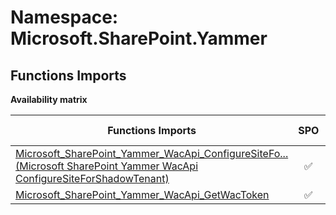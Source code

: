 # Namespace: Microsoft.SharePoint.Yammer

## Functions Imports

**Availability matrix**

Functions Imports | SPO | SP 2019 | SP 2016 | SP 2013
----------|:---:|:-------:|:-------:|:-------
[<span title="Microsoft_SharePoint_Yammer_WacApi_ConfigureSiteForShadowTenant">Microsoft_SharePoint_Yammer_WacApi_ConfigureSiteFo...</span> (Microsoft SharePoint Yammer WacApi ConfigureSiteForShadowTenant)](./Functions/Microsoft_SharePoint_Yammer_WacApi_ConfigureSiteForShadowTenant.md) | ✅ | ❌ | ❌ | ❌
[Microsoft_SharePoint_Yammer_WacApi_GetWacToken](./Functions/Microsoft_SharePoint_Yammer_WacApi_GetWacToken.md) | ✅ | ❌ | ❌ | ❌